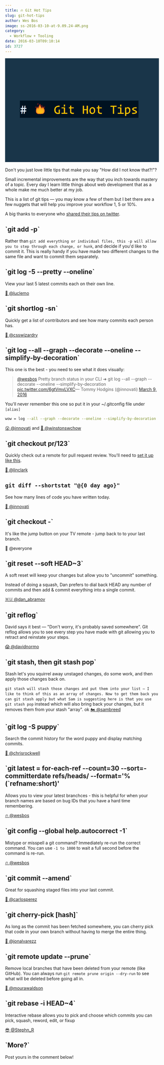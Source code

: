 ```yaml
---
title: 🔥 Git Hot Tips
slug: git-hot-tips
author: Wes Bos
image: ss-2016-03-10-at-9.09.24-AM.png
category:
  - Workflow + Tooling
date: 2016-03-10T09:10:14
id: 3727
---
```


![Image](./wes-git-tips.png)

Don't you just love little tips that make you say "How did I not know that?!"?

Small incremental improvements are the way that you inch towards mastery of a topic. Every day I learn little things about web development that as a whole make me much better at my job.

This is a list of git tips — you may know a few of them but I bet there are a few nuggets that will help you improve your workflow 1, 5 or 10%.

A big thanks to everyone who <a href="https://twitter.com/wesbos/status/707384498372136960">shared their tips on twitter</a>.

<h2>`git add -p`</h2>

Rather than `git add everything or individual files, this -p will allow you to step through each change, or hunk`, and decide if you'd like to commit it. This is really handy if you have made two different changes to the same file and want to commit them separately.

<h2>`git log -5 --pretty --oneline`</h2>

View your last 5 latest commits each on their own line.

<a href="https://twitter.com/luclemo/status/707385039856791552">🍟 @luclemo</a>

<h2>`git shortlog -sn`</h2>

Quickly get a list of contributors and see how many commits each person has.

<a href="https://twitter.com/csswizardry/status/707573651449757696">👏 @csswizardry</a>

<h2>`git log --all --graph --decorate --oneline --simplify-by-decoration`</h2>

This one is the best - you need to see what it does visually:

<blockquote class="twitter-tweet" data-conversation="none" data-lang="en"><a href="https://twitter.com/wesbos">@wesbos</a> Pretty branch status in your CLI ➜ git log --all --graph --decorate --oneline --simplify-by-decoration <a href="https://t.co/6gtVmvLVXC">pic.twitter.com/6gtVmvLVXC</a>— Tommy Hodgins (@innovati) <a href="https://twitter.com/innovati/status/707385937219743744">March 9, 2016</a></blockquote>

<script async src="//platform.twitter.com/widgets.js" charset="utf-8"></script>

You'll never remember this one so put it in your ~/.gitconfig file under `[alias]`

```bash
wow = log --all --graph --decorate --oneline --simplify-by-decoration

```

<a href="https://twitter.com/innovati/status/707385937219743744">😮 @innovati</a> and <a href="https://twitter.com/winstonswchow/status/707385447383769090">🙌 @winstonswchow</a>

<h2>`git checkout pr/123`</h2>

Quickly check out a remote for pull request review. You'll need to <a href="https://gist.github.com/piscisaureus/3342247">set it up like this</a>.

<a href="https://twitter.com/linclark/status/707386094896087040">🤘 @linclark</a>

## `git diff --shortstat "@{0 day ago}"`

See how many lines of code you have written today.

<a href="https://twitter.com/innovati/status/707386314530930689">💃 @innovati</a>

<h2>`git checkout -`</h2>

It's like the jump button on your TV remote - jump back to to your last branch.

💆 @everyone

<h2>`git reset --soft HEAD~3`</h2>

A soft reset will keep your changes but allow you to "uncommit" something.

Instead of doing a squash, Dan prefers to dial back HEAD any number of commits and then add & commit everything into a single commit.

<a href="https://twitter.com/dan_abramov/status/707532388809756672">🇷🇺 @dan_abramov</a>

<h2>`git reflog`</h2>

David says it best — "Don't worry, it's probably saved somewhere". Git reflog allows you to see every step you have made with git allowing you to retract and reinstate your steps.

<a href="https://twitter.com/davidnormo/status/707538222813941760">😱 @davidnormo</a>

<h2>`git stash, then git stash pop`</h2>

Stash let's you squirrel away unstaged changes, do some work, and then apply those changes back on.

`git stash will stash those changes and put them into your list — I like to think of this as an array of changes. Now to get them back you can git stash apply but what Sam is suggesting here is that you use git stash pop` instead which will also bring back your changes, but it removes them from your stash "array".
ok
<a href="https://twitter.com/sambreed/status/707406334774222848">🏍 @sambreed</a>

<h2>`git log -S puppy`</h2>

Search the commit history for the word puppy and display matching commits.

<a href="https://twitter.com/chrisrockwell/status/707427601153966080">🚀 @chrisrockwell</a>

<h2>`git latest = for-each-ref --count=30 --sort=-committerdate refs/heads/ --format='%(`refname:short)'</h2>

Allows you to view your latest branchces - this is helpful for when your branch names are based on bug IDs that you have a hard time remembering.

<a href="https://twitter.com/wesbos/status/692012780598112256">🔥 @wesbos</a>

<h2>`git config --global help.autocorrect -1`</h2>

Mistype or misspell a git command? Immediately re-run the correct command. You can use `-1 to 1000` to wait a full second before the command is re-run.

<a href="https://twitter.com/wesbos/status/701864888818208768">🔥 @wesbos</a>

<h2>`git commit --amend`</h2>

Great for squashing staged files into your last commit.

<a href="https://twitter.com/carlosperez/status/707566143305752576">🐙 @carlosperez</a>

<h2>`git cherry-pick [hash]`</h2>

As long as the commit has been fetched somewhere, you can cherry pick that code in your own branch without having to merge the entire thing.

<a href="https://twitter.com/jonalvarezz/status/707398488825466881">🐳 @jonalvarezz</a>

<h2>`git remote update --prune`</h2>

Remove local branches that have been deleted from your remote (like GitHub). You can always run `git remote prune origin --dry-run` to see what will be deleted before going all in.

<a href="https://twitter.com/mourawaldson/status/707795546317197312">🍉 @mourawaldson</a>

<h2>`git rebase -i HEAD~4`</h2>

Interactive rebase allows you to pick and choose which commits you can pick, squash, reword, edit, or fixup

<a href="https://twitter.com/Stephn_R/status/707387775100784641">😎 @Stephn_R</a>

<h2>`More?`</h2>

Post yours in the comment below!

